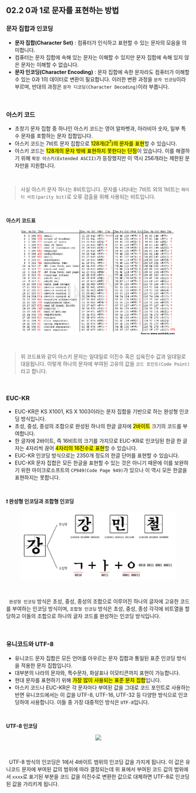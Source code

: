 ## 02.2 0과 1로 문자를 표현하는 방법

### 문자 집합과 인코딩

- **문자 집합(Character Set)** : 컴퓨터가 인식하고 표현할 수 있는 문자의 모음을 의미합니다.
- 컴퓨터는 문자 집합에 속해 있는 문자는 이해할 수 있지만 문자 집합에 속해 있지 않은 문자는 이해할 수 없습니다.
- **문자 인코딩(Character Encoding)** : 문자 집합에 속한 문자라도 컴퓨터가 이해할 수 있는 0과 1의 데이터로 변환이 필요합니다. 이러한 변환 과정을 `문자 인코딩`이라 부르며, 반대의 과정은 `문자 디코딩(Character Decoding)`이라 부릅니다.

<br>

### 아스키 코드

- 초창기 문자 집합 중 하나인 아스키 코드는 영어 알파벳과, 아라비아 숫자, 일부 특수 문자를 포함하는 문자 집합입니다.
- 아스키 코드는 7비트 문자 집합으로 <mark>128개($2^7$)의 문자를 표현</mark>할 수 있습니다.
- 아스키 코드는 <mark>128개의 문자 밖에 표현하지 못한다는 단점</mark>이 있습니다. 이를 해결하기 위해 `확장 아스키(Extended ASCII)`가 등장했지만 이 역시 256개라는 제한된 문자만을 지원합니다.

<br>

> 사실 아스키 문자 하나는 8비트입니다. 문자를 나타내는 7비트 외의 1비트는 `패리티 비트(parity bit)`로 오류 검출을 위해 사용되는 비트입니다.

<br>

**아스키 코드표**

<figure align="center">
  <img src="../images/아스키코드표.gif" style="width: 600px" />
</figure>

<br>

> 위 코드표와 같이 아스키 문자는 일대일로 이진수 혹은 십육진수 값과 일대일로 대응됩니다. 이렇게 하나의 문자에 부여된 고유의 값을 `코드 포인트(Code Point)`라고 합니다.

<br>

### EUC-KR

- EUC-KR은 KS X1001, KS X 1003이라는 문자 집합을 기반으로 하는 완성형 인코딩 방식입니다.
- 초성, 중성, 종성의 조합으로 완성된 하나의 한글 글자에 <mark>2바이트</mark> 크기의 코드를 부여합니다.
- 한 글자에 2바이트, 즉 16비트의 크기를 가지므로 EUC-KR로 인코딩된 한글 한 글자는 4자리씩 끊어 <mark>4자리의 16진수로 표현</mark>할 수 있습니다.
- EUC-KR 인코딩 방식으로는 2350개 정도의 한글 단어를 표현할 수 있습니다.
- EUC-KR 문자 집합은 모든 한글을 표현할 수 있는 것은 아니기 때문에 이를 보완하기 위한 마이크로소프트의 `CP949(Code Page 949)`가 있으나 이 역시 모든 한글을 표현하지는 못합니다.

<br>

**❗️ 완성형 인코딩과 조합형 인코딩**

<figure align="center">
  <img src="../images/완성형과조합형인코딩.jpeg" width="600px" />
</figure>

<br>

&nbsp;&nbsp;`완성형 인코딩` 방식은 초성, 중성, 종성의 조합으로 이루어진 하나의 글자에 고유한 코드를 부여하는 인코딩 방식이며, `조합형 인코딩` 방식은 초성, 중성, 종성 각각에 비트열을 할당하고 이들의 조합으로 하나의 글자 코드를 완성하는 인코딩 방식입니다.

<br>

### 유니코드와 UTF-8

- 유니코드 문자 집합은 모든 언어를 아우르는 문자 집합과 통일된 표준 인코딩 방식을 적용한 문자 집합입니다.
- 대부분의 나라의 문자와, 특수문자, 화살표나 이모티콘까지 표현이 가능합니다.
- 현대 문자를 표현하기 위해 <mark>가장 많이 사용되는 표준 문자 집합</mark>입니다.
- 아스키 코드나 EUC-KR은 각 문자마다 부여된 값을 그대로 코드 포인트로 사용하는 반면 유니코드에서는 이 값을 UTF-8, UTF-16, UTF-32 등 다양한 방식으로 인코딩하여 사용합니다. 이들 중 가장 대중적인 방식은 `UTF-8`입니다.

<br>

**UTF-8 인코딩**

<figure align="center">
  <img src="../images/UTF8인코딩.png" style="width: 600px" />
</figure>

<br>

&nbsp;&nbsp;UTF-8 방식의 인코딩은 1에서 4바이트 범위의 인코딩 값을 가지게 됩니다.
이 값은 유니코드 문자에 부여된 값의 범위에 따라 결정되는데 위 표에서 부여된 코드 값의 범위에서 `xxxx`로 표기된 부분을 코드 값을 이진수로 변환한 값으로 대체하면 UTF-8로 인코딩된 값을 가리키게 됩니다.

<br>
